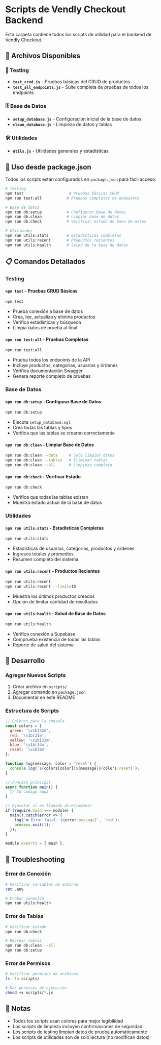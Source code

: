 # Scripts de Vendly Checkout Backend

Esta carpeta contiene todos los scripts de utilidad para el backend de Vendly Checkout.

## 📁 Archivos Disponibles

### 🧪 Testing
- **`test_crud.js`** - Pruebas básicas del CRUD de productos
- **`test_all_endpoints.js`** - Suite completa de pruebas de todos los endpoints

### 🗄️ Base de Datos
- **`setup_database.js`** - Configuración inicial de la base de datos
- **`clean_database.js`** - Limpieza de datos y tablas

### 🛠️ Utilidades
- **`utils.js`** - Utilidades generales y estadísticas

## 🚀 Uso desde package.json

Todos los scripts están configurados en `package.json` para fácil acceso:

```bash
# Testing
npm test                    # Pruebas básicas CRUD
npm run test:all           # Pruebas completas de endpoints

# Base de datos
npm run db:setup           # Configurar base de datos
npm run db:clean           # Limpiar base de datos
npm run db:check           # Verificar estado de base de datos

# Utilidades
npm run utils:stats        # Estadísticas completas
npm run utils:recent       # Productos recientes
npm run utils:health       # Salud de la base de datos
```

## 📋 Comandos Detallados

### Testing

#### `npm test` - Pruebas CRUD Básicas
```bash
npm test
```
- Prueba conexión a base de datos
- Crea, lee, actualiza y elimina productos
- Verifica estadísticas y búsqueda
- Limpia datos de prueba al final

#### `npm run test:all` - Pruebas Completas
```bash
npm run test:all
```
- Prueba todos los endpoints de la API
- Incluye productos, categorías, usuarios y órdenes
- Verifica documentación Swagger
- Genera reporte completo de pruebas

### Base de Datos

#### `npm run db:setup` - Configurar Base de Datos
```bash
npm run db:setup
```
- Ejecuta `setup_database.sql`
- Crea todas las tablas y tipos
- Verifica que las tablas se crearon correctamente

#### `npm run db:clean` - Limpiar Base de Datos
```bash
npm run db:clean --data     # Solo limpiar datos
npm run db:clean --tables   # Eliminar tablas
npm run db:clean --all      # Limpieza completa
```

#### `npm run db:check` - Verificar Estado
```bash
npm run db:check
```
- Verifica que todas las tablas existan
- Muestra estado actual de la base de datos

### Utilidades

#### `npm run utils:stats` - Estadísticas Completas
```bash
npm run utils:stats
```
- Estadísticas de usuarios, categorías, productos y órdenes
- Ingresos totales y promedios
- Resumen completo del sistema

#### `npm run utils:recent` - Productos Recientes
```bash
npm run utils:recent
npm run utils:recent --limit=10
```
- Muestra los últimos productos creados
- Opción de limitar cantidad de resultados

#### `npm run utils:health` - Salud de Base de Datos
```bash
npm run utils:health
```
- Verifica conexión a Supabase
- Comprueba existencia de todas las tablas
- Reporte de salud del sistema

## 🔧 Desarrollo

### Agregar Nuevos Scripts

1. Crear archivo en `scripts/`
2. Agregar comando en `package.json`
3. Documentar en este README

### Estructura de Scripts

```javascript
// Colores para la consola
const colors = {
  green: '\x1b[32m',
  red: '\x1b[31m',
  yellow: '\x1b[33m',
  blue: '\x1b[34m',
  reset: '\x1b[0m'
};

function log(message, color = 'reset') {
  console.log(`${colors[color]}${message}${colors.reset}`);
}

// Función principal
async function main() {
  // Tu código aquí
}

// Ejecutar si es llamado directamente
if (require.main === module) {
  main().catch(error => {
    log(`❌ Error fatal: ${error.message}`, 'red');
    process.exit(1);
  });
}

module.exports = { main };
```

## 🐛 Troubleshooting

### Error de Conexión
```bash
# Verificar variables de entorno
cat .env

# Probar conexión
npm run utils:health
```

### Error de Tablas
```bash
# Verificar estado
npm run db:check

# Recrear tablas
npm run db:clean --all
npm run db:setup
```

### Error de Permisos
```bash
# Verificar permisos de archivos
ls -la scripts/

# Dar permisos de ejecución
chmod +x scripts/*.js
```

## 📝 Notas

- Todos los scripts usan colores para mejor legibilidad
- Los scripts de limpieza incluyen confirmaciones de seguridad
- Los scripts de testing limpian datos de prueba automáticamente
- Los scripts de utilidades son de solo lectura (no modifican datos)

